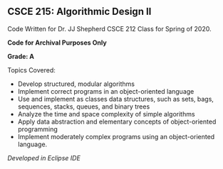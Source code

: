 ## CSCE 215: Algorithmic Design II
Code Written for Dr. JJ Shepherd CSCE 212 Class for Spring of 2020.

**Code for Archival Purposes Only**

**Grade: A**

Topics Covered: 
* Develop structured, modular algorithms
* Implement correct programs in an object-oriented language
* Use and implement as classes data structures, such as sets, bags, sequences, stacks, queues, and binary trees
* Analyze the time and space complexity of simple algorithms
* Apply data abstraction and elementary concepts of object-oriented programming
* Implement moderately complex programs using an object-oriented language.



*Developed in Eclipse IDE*
